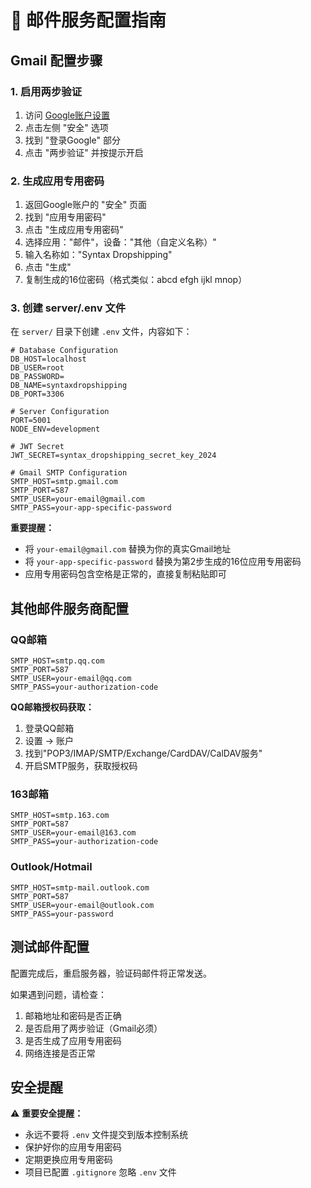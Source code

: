 # 📧 邮件服务配置指南

## Gmail 配置步骤

### 1. 启用两步验证
1. 访问 [Google账户设置](https://myaccount.google.com/)
2. 点击左侧 "安全" 选项
3. 找到 "登录Google" 部分
4. 点击 "两步验证" 并按提示开启

### 2. 生成应用专用密码
1. 返回Google账户的 "安全" 页面
2. 找到 "应用专用密码"
3. 点击 "生成应用专用密码"
4. 选择应用："邮件"，设备："其他（自定义名称）"
5. 输入名称如："Syntax Dropshipping"
6. 点击 "生成"
7. 复制生成的16位密码（格式类似：abcd efgh ijkl mnop）

### 3. 创建 server/.env 文件

在 `server/` 目录下创建 `.env` 文件，内容如下：

```env
# Database Configuration
DB_HOST=localhost
DB_USER=root
DB_PASSWORD=
DB_NAME=syntaxdropshipping
DB_PORT=3306

# Server Configuration
PORT=5001
NODE_ENV=development

# JWT Secret
JWT_SECRET=syntax_dropshipping_secret_key_2024

# Gmail SMTP Configuration
SMTP_HOST=smtp.gmail.com
SMTP_PORT=587
SMTP_USER=your-email@gmail.com
SMTP_PASS=your-app-specific-password
```

**重要提醒：**
- 将 `your-email@gmail.com` 替换为你的真实Gmail地址
- 将 `your-app-specific-password` 替换为第2步生成的16位应用专用密码
- 应用专用密码包含空格是正常的，直接复制粘贴即可

## 其他邮件服务商配置

### QQ邮箱
```env
SMTP_HOST=smtp.qq.com
SMTP_PORT=587
SMTP_USER=your-email@qq.com
SMTP_PASS=your-authorization-code
```

**QQ邮箱授权码获取：**
1. 登录QQ邮箱
2. 设置 -> 账户
3. 找到"POP3/IMAP/SMTP/Exchange/CardDAV/CalDAV服务"
4. 开启SMTP服务，获取授权码

### 163邮箱
```env
SMTP_HOST=smtp.163.com
SMTP_PORT=587
SMTP_USER=your-email@163.com
SMTP_PASS=your-authorization-code
```

### Outlook/Hotmail
```env
SMTP_HOST=smtp-mail.outlook.com
SMTP_PORT=587
SMTP_USER=your-email@outlook.com
SMTP_PASS=your-password
```

## 测试邮件配置

配置完成后，重启服务器，验证码邮件将正常发送。

如果遇到问题，请检查：
1. 邮箱地址和密码是否正确
2. 是否启用了两步验证（Gmail必须）
3. 是否生成了应用专用密码
4. 网络连接是否正常

## 安全提醒

⚠️ **重要安全提醒：**
- 永远不要将 `.env` 文件提交到版本控制系统
- 保护好你的应用专用密码
- 定期更换应用专用密码
- 项目已配置 `.gitignore` 忽略 `.env` 文件